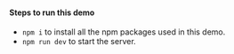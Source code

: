 #### Steps to run this demo
- `npm i` to install all the npm packages used in this demo.
- `npm run dev` to start the server.


